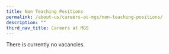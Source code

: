 ```yaml
---
title: Non Teaching Positions
permalink: /about-us/careers-at-mgs/non-teaching-positions/
description: ""
third_nav_title: Careers at MGS
---
```









There is currently no vacancies.